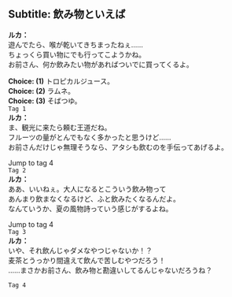 # 

  
## Subtitle: 飲み物といえば
  
**ルカ：**  
遊んでたら、喉が乾いてきちまったねぇ……  
ちょっくら買い物にでも行ってこようかね。  
お前さん、何か飲みたい物があればついでに買ってくるよ。  
  
**Choice: (1)**  トロピカルジュース。  
**Choice: (2)**  ラムネ。  
**Choice: (3)**  そばつゆ。  
`Tag 1`  
**ルカ：**  
ま、観光に来たら頼む王道だね。  
フルーツの量がとんでもなく多かったと思うけど……  
お前さんだけじゃ無理そうなら、アタシも飲むのを手伝ってあげるよ。  
  
Jump to tag 4  
`Tag 2`  
**ルカ：**  
ああ、いいねぇ。大人になるとこういう飲み物って  
あんまり飲まなくなるけど、ふと飲みたくなるんだよ。  
なんていうか、夏の風物詩っていう感じがするよね。  
  
Jump to tag 4  
`Tag 3`  
**ルカ：**  
いや、それ飲んじゃダメなやつじゃないか！？  
麦茶とうっかり間違えて飲んで苦しむやつだろう！  
……まさかお前さん、飲み物と勘違いしてるんじゃないだろうね？  
  
`Tag 4`  
